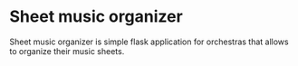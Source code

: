 # Sheet music organizer 
Sheet music organizer is simple flask application for orchestras that allows to organize their music sheets.
